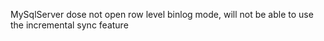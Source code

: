 MySqlServer dose not open row level binlog mode, will not be able to use the incremental sync feature

